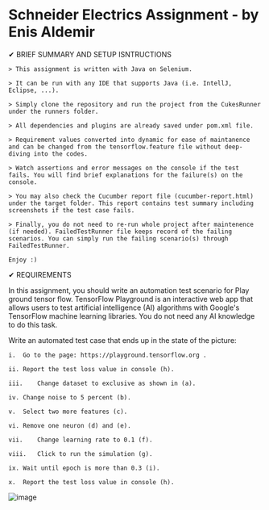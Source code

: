 # Schneider Electrics Assignment - by Enis Aldemir

✔ BRIEF SUMMARY AND SETUP ISNTRUCTIONS 

    > This assignment is written with Java on Selenium. 

    > It can be run with any IDE that supports Java (i.e. IntellJ, Eclipse, ...).

    > Simply clone the repository and run the project from the CukesRunner under the runners folder.

    > All dependencies and plugins are already saved under pom.xml file.

    > Requirement values converted into dynamic for ease of maintanence and can be changed from the tensorflow.feature file without deep-diving into the codes.

    > Watch assertions and error messages on the console if the test fails. You will find brief explanations for the failure(s) on the console.

    > You may also check the Cucumber report file (cucumber-report.html) under the target folder. This report contains test summary including screenshots if the test case fails.

    > Finally, you do not need to re-run whole project after maintenence (if needed). FailedTestRunner file keeps record of the failing scenarios. You can simply run the failing scenario(s) through FailedTestRunner.

    Enjoy :)

✔ REQUIREMENTS

In this assignment, you should write an automation test scenario for Play ground tensor flow. TensorFlow Playground is an interactive web app that allows users to test artificial intelligence (AI) algorithms with Google's TensorFlow machine learning libraries. You do not need any AI knowledge to do this task. 
  
Write an automated test case that ends up in the state of the picture: 

    i.	Go to the page: https://playground.tensorflow.org .

    ii.	Report the test loss value in console (h).

    iii.	Change dataset to exclusive as shown in (a).

    iv.	Change noise to 5 percent (b).

    v.	Select two more features (c).

    vi.	Remove one neuron (d) and (e).

    vii.	Change learning rate to 0.1 (f).

    viii.	Click to run the simulation (g).

    ix.	Wait until epoch is more than 0.3 (i).

    x.	Report the test loss value in console (h).
 

![image](https://user-images.githubusercontent.com/87227909/200098740-51dc41e8-a909-4ecc-b688-0bf37410aba3.png)
